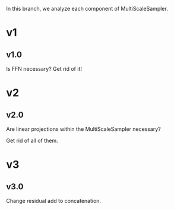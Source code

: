 In this branch, we analyze each component of MultiScaleSampler.

# v1
## v1.0
Is FFN necessary? Get rid of it!



# v2
## v2.0
Are linear projections within the MultiScaleSampler necessary?

Get rid of all of them.



# v3
## v3.0
Change residual add to concatenation.